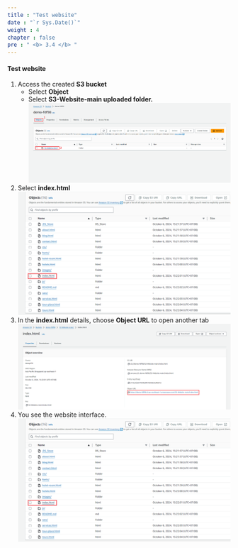 ```yaml
---
title : "Test website"
date : "`r Sys.Date()`"
weight : 4
chapter : false
pre : " <b> 3.4 </b> "
---
```

#### Test website

1. Access the created **S3 bucket**
   - Select **Object**
   - Select **S3-Website-main uploaded folder.**
![test-1](/images/test-1.png)
2. Select **index.html**
![test-2](/images/test-2.png)
3. In the **index.html** details, choose **Object URL** to open another tab
![test-3](/images/test-3.png)
4. You see the website interface.
![test-4](/images/test-4.png)